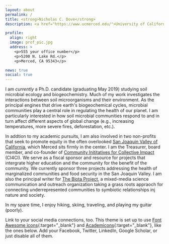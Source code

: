 ```yaml
---
layout: about
permalink: /
title: <strong>Nicholas C. Dove</strong> 
description: <a href="https://www.ucmerced.edu/">University of California, Merced</a>. Address. Contacts. Moto. Etc.

profile:
  align: right
  image: prof_pic.jpg
  address: >
    <p>555 your office number</p>
    <p>5200 N. Lake Rd.</p>
    <p>Merced, CA 95343</p>

news: true
social: true
---
```


I am *currently* a Ph.D. candidate (graduating May 2019) studying soil microbial ecology and biogeochemistry. Much of my work investigates the interactions between soil microorganisms and their environment. As the principal engines that drive earth's biogeochemical cycles, microbial communities play a central role in regulating the health of our planet. I am particularly interested in how soil microbial communities respond to and in turn affect different aspects of global change (e.g., increasing temperatures, more severe fires, deforestation, etc.).

In addtion to my academic pursuits, I am also involved in two non-profits that seek to promote equity in the often overlooked <a href="https://www.fresnobee.com/news/local/education/article114766498.html">San Joaquin Valley of California</a>, which Merced sits firmly in the center. I am the Treasurer, board member, and co-founder of <a href="http://ci4ci.org/">Community Inititatives for Collective Impact</a> (CI4CI). We serve as a fiscal sponsor and resource for projects that intergrate higher education and the community for the benefit of the community. We currently sponsor three projects addressing the health of marginalized communities and food security in the San Joaquin Valley. I am also the principal writer for <a href= "https://www.thebiotaproject.org/">The Biota Project</a>, a mixed-media science communication and outreach organization taking a grass roots appraoch for connecting underrepresented communities to symbiotic relationships inj nature and society. 

In my spare time, I enjoy hiking, skiing, traveling, and playing my guitar (poorly).

Link to your social media connections, too. This theme is set up to use [Font Awesome icons](http://fortawesome.github.io/Font-Awesome/){:target="\_blank"} and [Academicons](https://jpswalsh.github.io/academicons/){:target="\_blank"}, like the ones below. Add your Facebook, Twitter, LinkedIn, Google Scholar, or just disable all of them.
